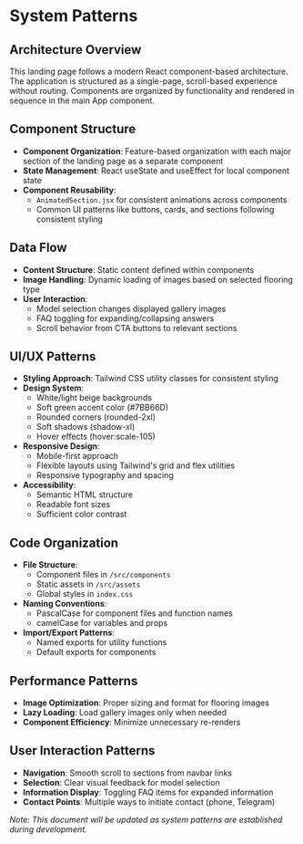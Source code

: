 # System Patterns

## Architecture Overview
This landing page follows a modern React component-based architecture. The application is structured as a single-page, scroll-based experience without routing. Components are organized by functionality and rendered in sequence in the main App component.

## Component Structure
- **Component Organization**: Feature-based organization with each major section of the landing page as a separate component
- **State Management**: React useState and useEffect for local component state
- **Component Reusability**: 
  - `AnimatedSection.jsx` for consistent animations across components
  - Common UI patterns like buttons, cards, and sections following consistent styling

## Data Flow
- **Content Structure**: Static content defined within components
- **Image Handling**: Dynamic loading of images based on selected flooring type
- **User Interaction**: 
  - Model selection changes displayed gallery images
  - FAQ toggling for expanding/collapsing answers
  - Scroll behavior from CTA buttons to relevant sections

## UI/UX Patterns
- **Styling Approach**: Tailwind CSS utility classes for consistent styling
- **Design System**:
  - White/light beige backgrounds
  - Soft green accent color (#7BB66D)
  - Rounded corners (rounded-2xl)
  - Soft shadows (shadow-xl)
  - Hover effects (hover:scale-105)
- **Responsive Design**:
  - Mobile-first approach
  - Flexible layouts using Tailwind's grid and flex utilities
  - Responsive typography and spacing
- **Accessibility**: 
  - Semantic HTML structure
  - Readable font sizes
  - Sufficient color contrast

## Code Organization
- **File Structure**:
  - Component files in `/src/components`
  - Static assets in `/src/assets`
  - Global styles in `index.css`
- **Naming Conventions**:
  - PascalCase for component files and function names
  - camelCase for variables and props
- **Import/Export Patterns**:
  - Named exports for utility functions
  - Default exports for components

## Performance Patterns
- **Image Optimization**: Proper sizing and format for flooring images
- **Lazy Loading**: Load gallery images only when needed
- **Component Efficiency**: Minimize unnecessary re-renders

## User Interaction Patterns
- **Navigation**: Smooth scroll to sections from navbar links
- **Selection**: Clear visual feedback for model selection
- **Information Display**: Toggling FAQ items for expanded information
- **Contact Points**: Multiple ways to initiate contact (phone, Telegram)

*Note: This document will be updated as system patterns are established during development.* 